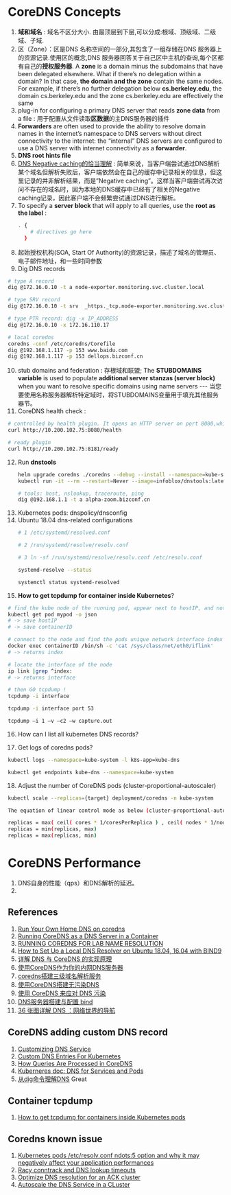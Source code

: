 # CoreDNS Concepts
1. **域和域名** : 域名不区分大小. 由最顶层到下层,可以分成:根域、顶级域、二级域、子域.
2. 区（Zone）：区是DNS 名称空间的一部分,其包含了一组存储在DNS 服务器上的资源记录.使用区的概念,DNS 服务器回答关于自己区中主机的查询,每个区都有自己的**授权服务器**. A **zone** is a domain minus the subdomains that have been delegated elsewhere. What if there’s no delegation within a domain? In that case, **the domain and the zone** contain the same nodes. For example, if there’s no further delegation below **cs.berkeley.edu**, the domain cs.berkeley.edu and the zone cs.berkeley.edu are effectively the same
3. plug-in for configuring a primary DNS server that reads **zone data** from a file : 用于配置从文件读取**区数据**的主DNS服务器的插件
4. **Forwarders** are often used to provide the ability to resolve domain names in the internet’s namespace to DNS servers without direct connectivity to the internet: the “internal” DNS servers are configured to use a DNS server with internet connectivity as a **forwarder**.
5. **DNS root hints file**
6. [DNS Negative caching的恰当理解](https://www.xieyidian.com/803) : 简单来说，当客户端尝试通过DNS解析某个域名但解析失败后，客户端依然会在自己的缓存中记录相关的信息，但这里记录的并非解析结果，而是”Negative caching”。这样当客户端尝试再次访问不存在的域名时，因为本地的DNS缓存中已经有了相关的Negative caching记录，因此客户端不会频繁尝试通过DNS进行解析。
7. To specify a **server block** that will apply to all queries, use the **root as the label** :
    ```bash
    . {
        # directives go here
      }
    ```
8. 起始授权机构(SOA, Start Of Authority)的资源记录，描述了域名的管理员、电子邮件地址，和一些时间参数
9. Dig DNS records
  ```bash
  # type A record
  dig @172.16.0.10 -t a node-exporter.monitoring.svc.cluster.local

  # type SRV record
  dig @172.16.0.10 -t srv  _https._tcp.node-exporter.monitoring.svc.cluster.local

  # type PTR record: dig -x IP_ADDRESS
  dig @172.16.0.10 -x 172.16.110.17

  # local coredns
  coredns -conf /etc/coredns/Corefile
  dig @192.168.1.117 -p 153 www.baidu.com
  dig @192.168.1.117 -p 153 dellops.bizconf.cn
  ```
10. stub domains and federation : 存根域和联盟; The **STUBDOMAINS variable** is used to populate **additional server stanzas (server block)** when you want to resolve specific domains using name servers --- 当您要使用名称服务器解析特定域时，将STUBDOMAINS变量用于填充其他服务器节。
11. CoreDNS health check :
  ```bash
  # controlled by health plugin. It opens an HTTP server on port 8080,which will respond to an HTTP request for /health.
  curl http://10.200.102.75:8080/health

  # ready plugin
  curl http://10.200.102.75:8181/ready
  ```
12. Run **dnstools**
    ```bash
    helm upgrade coredns ./coredns --debug --install --namespace=kube-system --dry-run
    kubectl run -it --rm --restart=Never --image=infoblox/dnstools:latest dnstools

    # tools: host, nslookup, traceroute, ping
    dig @192.168.1.1 -t a alpha-zoom.bizconf.cn
    ```
13. Kubernetes pods: dnspolicy/dnsconfig
14. Ubuntu 18.04 dns-related configurations
    ```bash
    # 1 /etc/systemd/resolved.conf

    # 2 /run/systemd/resolve/resolv.conf

    # 3 ln -sf /run/systemd/resolve/resolv.conf /etc/resolv.conf

    systemd-resolve --status

    systemctl status systemd-resolved
    ```
15. **How to get tcpdump for container inside Kubernetes**?
```bash
# find the kube node of the running pod, appear next to hostIP, and note containerID hash
kubectl get pod mypod -o json
# -> save hostIP
# -> save containerID

# connect to the node and find the pods unique network interface index inside it's container
docker exec containerID /bin/sh -c 'cat /sys/class/net/eth0/iflink'
# -> returns index

# locate the interface of the node
ip link |grep ^index:
# -> returns interface

# then GO tcpdump !
tcpdump -i interface

tcpdump -i interface port 53

tcpdump –i 1 –v –c2 –w capture.out
```
16. How can I list all kubernetes DNS records?

17. Get logs of coredns pods?
```bash
kubectl logs --namespace=kube-system -l k8s-app=kube-dns

kubectl get endpoints kube-dns --namespace=kube-system
```

18. Adjust the number of CoreDNS pods (cluster-proportional-autoscaler)
```bash
kubectl scale --replicas={target} deployment/coredns -n kube-system

The equation of linear control mode as below (cluster-proportional-autoscaler):

replicas = max( ceil( cores * 1/coresPerReplica ) , ceil( nodes * 1/nodesPerReplica ) )
replicas = min(replicas, max)
replicas = max(replicas, min)
```

# CoreDNS Performance
1. DNS自身的性能（qps）和DNS解析的延迟。
2. 

## References
1. [Run Your Own Home DNS on coredns](https://blog.idempotent.ca/2018/04/18/run-your-own-home-dns-on-coredns/)
2. [Running CoreDNS as a DNS Server in a Container](https://dev.to/robbmanes/running-coredns-as-a-dns-server-in-a-container-1d0)
3. [RUNNING COREDNS FOR LAB NAME RESOLUTION](https://www.definit.co.uk/2020/01/running-coredns-for-lab-name-resolution/)
4. [How to Set Up a Local DNS Resolver on Ubuntu 18.04, 16.04 with BIND9](https://www.linuxbabe.com/ubuntu/set-up-local-dns-resolver-ubuntu-18-04-16-04-bind9)
5. [详解 DNS 与 CoreDNS 的实现原理](https://draveness.me/dns-coredns/)
6. [使用CoreDNS作为你的内网DNS服务器](https://www.iamle.com/archives/2679.html)
7. [coredns搭建三级域名解析服务](https://www.opposhore.com/blog/subdomain_coredns/)
8. [使用CoreDNS搭建无污染DNS](https://laod.cn/dns/coredns-dns.html)
9. [使用 CoreDNS 来应对 DNS 污染](https://fuckcloudnative.io/posts/install-coredns-on-macos/)
10. [DNS服务器搭建与配置 bind](https://cshihong.github.io/2018/10/15/DNS%E6%9C%8D%E5%8A%A1%E5%99%A8%E6%90%AD%E5%BB%BA%E4%B8%8E%E9%85%8D%E7%BD%AE/)
11. [36 张图详解 DNS ：网络世界的导航](https://mp.weixin.qq.com/s/9wRVEO2-jmdBFTtb7Q7dtQ)


## CoreDNS adding custom DNS record
1. [Customizing DNS Service](https://kubernetes.io/docs/tasks/administer-cluster/dns-custom-nameservers/)
2. [Custom DNS Entries For Kubernetes](https://coredns.io/2017/05/08/custom-dns-entries-for-kubernetes/)
3. [How Queries Are Processed in CoreDNS](https://coredns.io/2017/06/08/how-queries-are-processed-in-coredns/)
4. [Kuberneres doc: DNS for Services and Pods](https://kubernetes.io/docs/concepts/services-networking/dns-pod-service/)
5. [从dig命令理解DNS](https://blog.csdn.net/a583929112/article/details/66499771) Great

## Container tcpdump
1. [How to get tcpdump for containers inside Kubernetes pods](https://community.pivotal.io/s/article/How-to-get-tcpdump-for-containers-inside-Kubernetes-pods?language=en_US)


## Coredns known issue
1. [Kubernetes pods /etc/resolv.conf ndots:5 option and why it may negatively affect your application performances](https://pracucci.com/kubernetes-dns-resolution-ndots-options-and-why-it-may-affect-application-performances.html)
2. [Racy conntrack and DNS lookup timeouts](https://www.weave.works/blog/racy-conntrack-and-dns-lookup-timeouts)
3. [Optimize DNS resolution for an ACK cluster](https://partners-intl.aliyun.com/help/doc-detail/172339.htm)
4. [Autoscale the DNS Service in a CLuster](https://kubernetes.io/docs/tasks/administer-cluster/dns-horizontal-autoscaling/)

